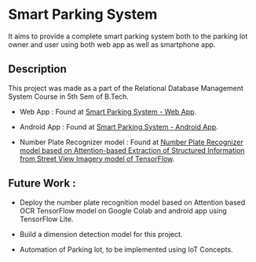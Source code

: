 # Smart Parking System

It aims to provide a complete smart parking system both to the parking lot owner and user using both web app as well as smartphone app.

## Description

This project was made as a part of the Relational Database Management System Course in 5th Sem of B.Tech.

* Web App : Found at [Smart Parking System - Web App](https://github.com/swetabehera04/Smart-Parking-System-Website).

* Android App : Found at [Smart Parking System - Android App](https://github.com/swetabehera04/Smart_Parking_System-android-app).

* Number Plate Recognizer model : Found at [Number Plate Recognizer model based on Attention-based Extraction of Structured Information from Street View Imagery model of TensorFlow](https://github.com/swetabehera04/Number_plate_recognizer).

## Future Work  :

* Deploy the number plate recognition model based on Attention based OCR TensorFlow model on Google Colab and android app using TensorFlow Lite.

* Build a dimension detection model for this project.

* Automation of Parking lot, to be implemented using IoT Concepts. 

